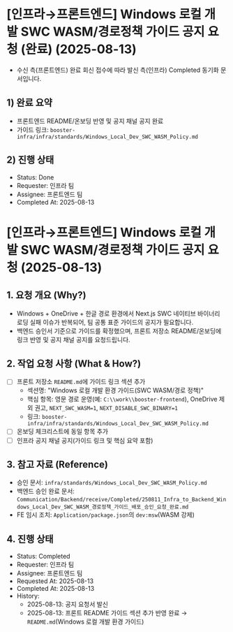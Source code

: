 # [인프라→프론트엔드] Windows 로컬 개발 SWC WASM/경로정책 가이드 공지 요청 (완료) (2025-08-13)

- 수신 측(프론트엔드) 완료 회신 접수에 따라 발신 측(인프라) Completed 동기화 문서입니다.

## 1) 완료 요약

- 프론트엔드 README/온보딩 반영 및 공지 채널 공지 완료
- 가이드 링크: `booster-infra/infra/standards/Windows_Local_Dev_SWC_WASM_Policy.md`

## 2) 진행 상태

- Status: Done
- Requester: 인프라 팀
- Assignee: 프론트엔드 팀
- Completed At: 2025-08-13

# [인프라→프론트엔드] Windows 로컬 개발 SWC WASM/경로정책 가이드 공지 요청 (2025-08-13)

## 1. 요청 개요 (Why?)

- Windows + OneDrive + 한글 경로 환경에서 Next.js SWC 네이티브 바이너리 로딩 실패 이슈가 반복되어, 팀 공통 표준 가이드의 공지가 필요합니다.
- 백엔드 승인서 기준으로 가이드를 확정했으며, 프론트 저장소 README/온보딩에 링크 반영 및 공지 채널 공지를 요청드립니다.

## 2. 작업 요청 사항 (What & How?)

- [ ] 프론트 저장소 `README.md`에 가이드 링크 섹션 추가
  - 섹션명: "Windows 로컬 개발 환경 가이드(SWC WASM/경로 정책)"
  - 핵심 항목: 영문 경로 운영(예: `C:\\work\\booster-frontend`), OneDrive 제외 권고, `NEXT_SWC_WASM=1`, `NEXT_DISABLE_SWC_BINARY=1`
  - 링크: `booster-infra/infra/standards/Windows_Local_Dev_SWC_WASM_Policy.md`
- [ ] 온보딩 체크리스트에 동일 항목 추가
- [ ] 인프라 공지 채널 공지(가이드 링크 및 핵심 요약 포함)

## 3. 참고 자료 (Reference)

- 승인 문서: `infra/standards/Windows_Local_Dev_SWC_WASM_Policy.md`
- 백엔드 승인 완료 문서: `Communication/Backend/receive/Completed/250811_Infra_to_Backend_Windows_Local_Dev_SWC_WASM_경로정책_가이드_배포_승인_요청_완료.md`
- FE 임시 조치: `Application/package.json`의 `dev:msw`(WASM 강제)

## 4. 진행 상태

- Status: Completed
- Requester: 인프라 팀
- Assignee: 프론트엔드 팀
- Requested At: 2025-08-13
- Completed At: 2025-08-13
- History:
  - 2025-08-13: 공지 요청서 발신
  - 2025-08-13: 프론트 README 가이드 섹션 추가 반영 완료 → `README.md`(Windows 로컬 개발 환경 가이드)
